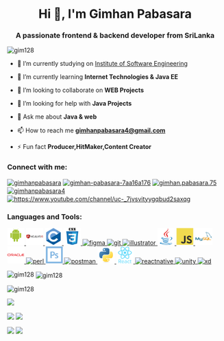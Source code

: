 
<h1 align="center">Hi 👋, I'm Gimhan Pabasara</h1>
<h3 align="center">A passionate frontend & backend developer from SriLanka</h3>

<p align="left"> <img src="https://komarev.com/ghpvc/?username=gim128&label=Profile%20views&color=0e75b6&style=flat" alt="gim128" /> </p>

- 🔭 I’m currently studying on [Institute of Software Engineering](https://www.ijse.lk/)

- 🌱 I’m currently learning **Internet Technologies & Java EE**

- 👯 I’m looking to collaborate on **WEB Projects**

- 🤝 I’m looking for help with **Java Projects**

- 💬 Ask me about **Java & web**

- 📫 How to reach me **gimhanpabasara4@gmail.com**

- ⚡ Fun fact **Producer,HitMaker,Content Creator**

<h3 align="left">Connect with me:</h3>
<p align="left">
<a href="https://twitter.com/gimhanpabasara" target="blank"><img align="center" src="https://cdn.jsdelivr.net/npm/simple-icons@3.0.1/icons/twitter.svg" alt="gimhanpabasara" height="30" width="40" /></a>
<a href="https://linkedin.com/in/gimhan-pabasara-7aa16a176" target="blank"><img align="center" src="https://cdn.jsdelivr.net/npm/simple-icons@3.0.1/icons/linkedin.svg" alt="gimhan-pabasara-7aa16a176" height="30" width="40" /></a>
<a href="https://fb.com/gimhan.pabasara.75" target="blank"><img align="center" src="https://cdn.jsdelivr.net/npm/simple-icons@3.0.1/icons/facebook.svg" alt="gimhan.pabasara.75" height="30" width="40" /></a>
<a href="https://instagram.com/gimhanpabasara4" target="blank"><img align="center" src="https://cdn.jsdelivr.net/npm/simple-icons@3.0.1/icons/instagram.svg" alt="gimhanpabasara4" height="30" width="40" /></a>
<a href="https://www.youtube.com/c/https://www.youtube.com/channel/uc-_7jvsvityygqbud2saxqg" target="blank"><img align="center" src="https://cdn.jsdelivr.net/npm/simple-icons@3.0.1/icons/youtube.svg" alt="https://www.youtube.com/channel/uc-_7jvsvityygqbud2saxqg" height="30" width="40" /></a>
</p>

<h3 align="left">Languages and Tools:</h3>
<p align="left"> <a href="https://developer.android.com" target="_blank"> <img src="https://raw.githubusercontent.com/devicons/devicon/master/icons/android/android-original-wordmark.svg" alt="android" width="40" height="40"/> </a> <a href="https://angular.io" target="_blank"> <img src="https://raw.githubusercontent.com/devicons/devicon/master/icons/angularjs/angularjs-original-wordmark.svg" alt="angularjs" width="40" height="40"/> </a> <a href="https://www.cprogramming.com/" target="_blank"> <img src="https://raw.githubusercontent.com/devicons/devicon/master/icons/c/c-original.svg" alt="c" width="40" height="40"/> </a> <a href="https://www.w3schools.com/css/" target="_blank"> <img src="https://raw.githubusercontent.com/devicons/devicon/master/icons/css3/css3-original-wordmark.svg" alt="css3" width="40" height="40"/> </a> <a href="https://www.figma.com/" target="_blank"> <img src="https://www.vectorlogo.zone/logos/figma/figma-icon.svg" alt="figma" width="40" height="40"/> </a> <a href="https://git-scm.com/" target="_blank"> <img src="https://www.vectorlogo.zone/logos/git-scm/git-scm-icon.svg" alt="git" width="40" height="40"/> </a> <a href="https://www.adobe.com/in/products/illustrator.html" target="_blank"> <img src="https://www.vectorlogo.zone/logos/adobe_illustrator/adobe_illustrator-icon.svg" alt="illustrator" width="40" height="40"/> </a> <a href="https://www.java.com" target="_blank"> <img src="https://raw.githubusercontent.com/devicons/devicon/master/icons/java/java-original.svg" alt="java" width="40" height="40"/> </a> <a href="https://developer.mozilla.org/en-US/docs/Web/JavaScript" target="_blank"> <img src="https://raw.githubusercontent.com/devicons/devicon/master/icons/javascript/javascript-original.svg" alt="javascript" width="40" height="40"/> </a> <a href="https://www.mysql.com/" target="_blank"> <img src="https://raw.githubusercontent.com/devicons/devicon/master/icons/mysql/mysql-original-wordmark.svg" alt="mysql" width="40" height="40"/> </a> <a href="https://www.oracle.com/" target="_blank"> <img src="https://raw.githubusercontent.com/devicons/devicon/master/icons/oracle/oracle-original.svg" alt="oracle" width="40" height="40"/> </a> <a href="https://www.perl.org/" target="_blank"> <img src="https://api.iconify.design/logos-perl.svg" alt="perl" width="40" height="40"/> </a> <a href="https://www.photoshop.com/en" target="_blank"> <img src="https://raw.githubusercontent.com/devicons/devicon/master/icons/photoshop/photoshop-line.svg" alt="photoshop" width="40" height="40"/> </a> <a href="https://postman.com" target="_blank"> <img src="https://www.vectorlogo.zone/logos/getpostman/getpostman-icon.svg" alt="postman" width="40" height="40"/> </a> <a href="https://www.python.org" target="_blank"> <img src="https://raw.githubusercontent.com/devicons/devicon/master/icons/python/python-original.svg" alt="python" width="40" height="40"/> </a> <a href="https://reactjs.org/" target="_blank"> <img src="https://raw.githubusercontent.com/devicons/devicon/master/icons/react/react-original-wordmark.svg" alt="react" width="40" height="40"/> </a> <a href="https://reactnative.dev/" target="_blank"> <img src="https://reactnative.dev/img/header_logo.svg" alt="reactnative" width="40" height="40"/> </a> <a href="https://unity.com/" target="_blank"> <img src="https://www.vectorlogo.zone/logos/unity3d/unity3d-icon.svg" alt="unity" width="40" height="40"/> </a> <a href="https://www.adobe.com/products/xd.html" target="_blank"> <img src="https://cdn.worldvectorlogo.com/logos/adobe-xd.svg" alt="xd" width="40" height="40"/> </a> </p>

<p><img align="left" src="https://github-readme-stats.vercel.app/api/top-langs?username=gim128&show_icons=true&locale=en&layout=compact" alt="gim128" /></p>

<p>&nbsp;<img align="center" src="https://github-readme-stats.vercel.app/api?username=gim128&show_icons=true&locale=en" alt="gim128" /></p>

<p><img align="center" src="https://github-readme-streak-stats.herokuapp.com/?user=gim128&" alt="gim128" /></p>

![](https://github-profile-summary-cards.vercel.app/api/cards/profile-details?username=Gim128&theme=dracula)

![](https://github-profile-summary-cards.vercel.app/api/cards/repos-per-language?username=Gim128&theme=dracula) ![](https://github-profile-summary-cards.vercel.app/api/cards/most-commit-language?username=Gim128&theme=dracula) 

![](https://github-profile-summary-cards.vercel.app/api/cards/stats?username=Gim128&theme=dracula) ![](https://github-profile-summary-cards.vercel.app/api/cards/productive-time?username=Gim128&theme=dracula)

